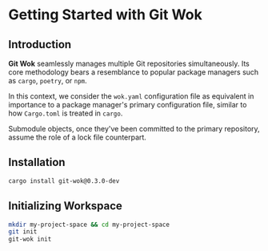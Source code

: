 # Getting Started with Git Wok

## Introduction

**Git Wok** seamlessly manages multiple Git repositories simultaneously. Its core methodology bears a resemblance to popular package managers such as `cargo`, `poetry`, or `npm`.

In this context, we consider the `wok.yaml` configuration file as equivalent in importance to a package manager's primary configuration file, similar to how `Cargo.toml` is treated in `cargo`.

Submodule objects, once they've been committed to the primary repository, assume the role of a lock file counterpart.


## Installation

```sh
cargo install git-wok@0.3.0-dev
```

## Initializing Workspace

```sh
mkdir my-project-space && cd my-project-space
git init
git-wok init
```
